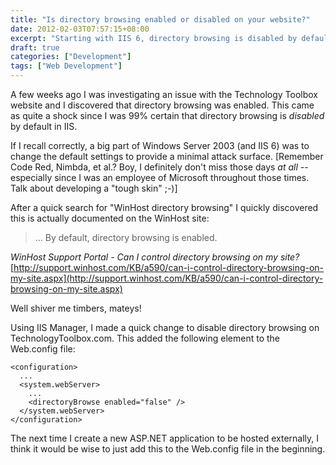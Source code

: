```yaml
---
title: "Is directory browsing enabled or disabled on your website?"
date: 2012-02-03T07:57:15+08:00
excerpt: "Starting with IIS 6, directory browsing is disabled by default -- but are you really sure this is the way your website is configured?"
draft: true
categories: ["Development"]
tags: ["Web Development"]
---
```


A few weeks ago I was investigating an issue with the Technology Toolbox
website and I discovered that directory browsing was enabled. This came as quite
a shock since I was 99% certain that directory browsing is *disabled*
by default in IIS.

If I recall correctly, a big part of Windows Server 2003 (and IIS 6) was
to change the default settings to provide a minimal attack surface. [Remember
Code Red, Nimbda, et al.? Boy, I definitely don't miss those days *at all*
-- especially since I was an employee of Microsoft throughout those times. Talk
about developing a "tough skin" ;-)]

After a quick search for "WinHost directory browsing" I quickly discovered
this is actually documented on the WinHost site:

> ... By default, directory browsing is enabled.

<cite>WinHost Support Portal - Can I control directory browsing on my site?</cite>
[http://support.winhost.com/KB/a590/can-i-control-directory-browsing-on-my-site.aspx](http://support.winhost.com/KB/a590/can-i-control-directory-browsing-on-my-site.aspx)

Well shiver me timbers, mateys!

Using IIS Manager, I made a quick change to disable directory browsing on
TechnologyToolbox.com. This added the following element to the Web.config file:

```
<configuration>
  ...
  <system.webServer>
    ...
    <directoryBrowse enabled="false" />
  </system.webServer>
</configuration>
```

The next time I create a new ASP.NET application to be hosted externally,
I think it would be wise to just add this to the Web.config file in the beginning.

